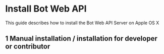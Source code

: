 Install Bot Web API
===================

This guide describes how to install the Bot Web API Server on Apple OS X

## 1 Manual installation / installation for developer or contributor
